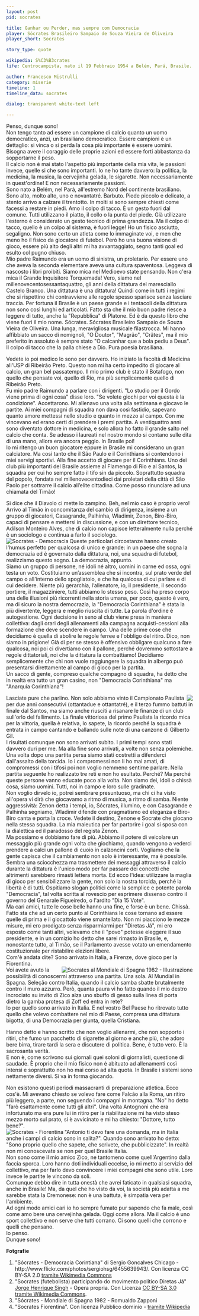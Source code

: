```yaml
---
layout: post
pid: socrates

title: Ganhar ou Perder, mas sempre com Democracia
player: Sócrates Brasileiro Sampaio de Souza Vieira de Oliveira
player_short: Socrates

story_type: quote

wikipedia: S%C3%B3crates
life: Centrocampista, nato il 19 Febbraio 1954 a Belém, Pará, Brasile. Morto il 4 Dicembre 2011 a São Paulo, Brasile

author: Francesco Mistrulli
category: miserie
timeline: 1
timeline_data: socrates

dialog: transparent white-text left

---
```

Penso, dunque sono!  
Non tengo tanto ad essere un campione di calcio quanto un uomo democratico, anzi, un brasiliano democratico.<!--more--> Essere campioni è un dettaglio: si vinca o si perda la cosa più importante è essere uomini. Bisogna avere il coraggio delle proprie azioni ed essere forti abbastanza da sopportarne il peso.   
Il calcio non è mai stato l'aspetto più importante della mia vita, le passioni invece, quelle si che sono importanti. Io ne ho tante davvero: la politica, la medicina, la musica, la cervejinha gelada, le sigarette. Non necessariamente in quest'ordine! E non necessariamente passioni.  
Sono nato a Belém, nel Pará, all'estremo Nord del continente brasiliano. Sono alto, molto alto, uno e novantatré. Barbuto. Piede piccolo e delicato, a stento arrivo a calzare il trentotto. In molti si sono sempre chiesti come facessi a restare in piedi. Amo il colpo di tacco. È un gesto fuori dal comune. Tutti utilizzano il piatto, il collo o la punta del piede. Già utilizzare l'esterno è considerato un gesto tecnico di prima grandezza. Ma il colpo di tacco, quello è un colpo al sistema, è fuori legge! Ho un fisico asciutto, segaligno. Non sono certo un atleta come lo immaginate voi, e men che meno ho il fisico da giocatore di futebol. Però ho una buona visione di gioco, essere più alto degli altri mi ha avvantaggiato, segno tanti goal ed esulto col pugno chiuso.  
Mio padre Raimundo era un uomo di sinistra, un proletario. Per essere uno che aveva la seconda elementare aveva una cultura spaventosa. Leggeva di nascosto i libri proibiti. Siamo mica nel Medioevo state pensando. Non c'era mica il Grande Inquisitore Torquemada! Vero, siamo nel millenovecentosessantaquattro, gli anni della dittatura del maresciallo Castelo Branco. Una dittatura è una dittatura! Quindi come in tutti i regimi che si rispettino chi contravviene alle regole spesso sparisce senza lasciare traccia. Per fortuna il Brasile è un paese grande e i tentacoli della dittatura non sono così lunghi ed articolati. Fatto sta che il mio buon padre riesce a leggere di tutto, anche la "Repubblica" di Platone. Ed è da questo libro che viene fuori il mio nome. Sócrates. Sócrates Brasileiro Sampaio de Souza Vieira de Oliveira. Una lunga, meravigliosa musicale filastrocca. 
Mi hanno affibbiato un sacco di nomignoli, "O Doutor", "Magrão", "Crâtes", ma il mio preferito in assoluto è sempre stato "O calcanhar que a bola pediu a Deus". Il colpo di tacco che la palla chiese a Dio. Pura poesia brasiliana.  

Vedete io poi medico lo sono per davvero. Ho iniziato la facoltà di Medicina all'USP di Ribeirão Preto. Questo non mi ha certo impedito di giocare al calcio, un gran bel passatempo. Il mio primo club è stato il Botafogo, non quello che pensate voi, quello di Rio, ma più semplicemente quello di Ribeirão Preto.  
Fu mio padre Raimundo a parlare con i dirigenti. "Lo studio per il Gordo viene prima di ogni cosa" disse loro. "Se volete giochi per voi questa è la condizione". Accettarono. Mi allenavo una volta alla settimana e giocavo le partite. Ai miei compagni di squadra non dava così fastidio, sapevano quanto amore mettessi nello studio e quanto in mezzo al campo. Con me vincevano ed erano certi di prendere i premi partita. A ventiquattro anni sono diventato dottore in medicina, e solo allora ho fatto il grande salto nel calcio che conta. Se adesso i laureati nel nostro mondo si contano sulle dita di una mano, allora era ancora peggio. In Brasile poi!  
Io mi ritengo un buon giocatore eppure in Brasile mi considerano un gran calciatore. Ma così tanto che il São Paulo e il Corinthians si contendono i miei servigi sportivi. Alla fine accetto di giocare per il Corinthians. Uno dei club più importanti del Brasile assieme al Flamengo di Rio e al Santos, la squadra per cui ho sempre fatto il tifo sin da piccolo. Soprattutto squadra del popolo, fondata nel millenovecentodieci dai proletari della città di São Paolo per sottrarre il calcio all’elite cittadina. Come posso rinunciare ad una chiamata del Timão!  
<!--<img class="responsive-img border w50 margin-1em" src="{{site.baseurl}}/assets/pics/{{page.pid}}/SocratesCorinthians.jpg" alt="Socrates - Corinthians" align="right">-->
Si dice che il Diavolo ci mette lo zampino. Beh, nel mio caso è proprio vero! Arrivo al Timão in concomitanza del cambio di dirigenza, insieme a un gruppo di giocatori, Casagrande, Palhinha, Wladimir, Zenon, Biro-Biro, capaci di pensare e mettersi in discussione, e con un direttore tecnico, Adílson Monteiro Alves, che di calcio non capisce letteralmente nulla perché è un sociologo e continua a farlo il sociologo.  
 <img class="responsive-img border w60 margin-1em" src="http://upload.wikimedia.org/wikipedia/commons/thumb/7/76/S%C3%B3crates_-_Democracia_Corintiana.jpg/640px-S%C3%B3crates_-_Democracia_Corintiana.jpg?download" alt="Socrates - Democracia" align="left">
Queste particolari circostanze hanno creato l'humus perfetto per qualcosa di unico e grande: in un paese che sogna la democrazia ed è governato dalla dittatura, noi, una squadra di futebol, realizziamo questo sogno. La democrazia, appunto.  
Siamo un gruppo di persone, né idoli né altro, uomini in carne ed ossa, ogni testa un voto.  Costituiamo un’assemblea che si incontra, sul prato verde del campo o all'interno dello spogliatoio, e che ha qualcosa di cui parlare e di cui decidere. Niente più gerarchia, l’allenatore, io, il presidente, il secondo portiere, il magazziniere, tutti abbiamo lo stesso peso. Così ha preso corpo una delle illusioni più ricorrenti nella storia umana, per poco, questo è vero, ma di sicuro la nostra democrazia, la "Democracia Corinthiana" è stata la più divertente, leggera e meglio riuscita di tutte. 
La parola d'ordine è autogestione. Ogni decisione in seno al club viene presa in maniera collettiva: dagli orari degli allenamenti alla campagna acquisti-cessioni alla formazione che deve scendere in campo. Una delle prime cose che decidiamo è quella di abolire le regole ferree e l'obbligo del ritiro. Dico, non siamo in prigione! Già di per se stesso è offensivo obbligare qualcuno a fare qualcosa, noi poi ci divertiamo con il pallone, perché dovremmo sottostare a regole dittatoriali, noi che la dittatura la combattiamo! Decidiamo semplicemente che chi non vuole raggiungere la squadra in albergo può presentarsi direttamente al campo di gioco per la partita.   
Un sacco di gente, compreso qualche compagno di squadra, ha detto che in realtà era tutto un gran casino, non "Democracia Corinthiana" ma "Anarquia Corinthiana"!  
<!--<img class="responsive-img border w60 margin-1em" src="{{site.baseurl}}/assets/pics/{{page.pid}}/socrates-punho-fechado-gazeta-press.jpg" alt="Socrates - Corinthians" align="left">-->

<img class="responsive-img border w60 margin-1em" src="http://upload.wikimedia.org/wikipedia/commons/thumb/9/9f/Socrates_%28futebolista%29_participando_do_movimento_pol%C3%ADtico_Diretas_J%C3%A1.jpg/640px-Socrates_%28futebolista%29_participando_do_movimento_pol%C3%ADtico_Diretas_J%C3%A1.jpg?download" align="right">

Lasciate pure che parlino. Non solo abbiamo vinto il Campionato Paulista per due anni consecutivi (ottantadue e ottantatré), e il terzo fummo battuti in finale dal Santos, ma siamo anche riusciti a risanare le finanze di un club sull'orlo del fallimento. La finale vittoriosa del primo Paulista la ricordo mica per la vittoria, quella è relativa, lo sapete, la ricordo perché la squadra è entrata in campo cantando e ballando sulle note di una canzone di Gilberto Gil.  
I risultati comunque non sono arrivati subito. I primi tempi sono stati davvero duri per me. Ma alla fine sono arrivati, a volte non senza polemiche. Una volta dopo una partita persa siamo stati costretti a difenderci dall'assalto della torcida. Io i compromessi non li ho mai amati, di compromessi con i tifosi poi non voglio nemmeno sentirne parlare. Nella partita seguente ho realizzato tre reti e non ho esultato. Perché? Ma perché queste persone vanno educate poco alla volta. Non siamo dei, idoli o chissà cosa, siamo uomini. Tutti, noi in campo e loro sulle gradinate.  
Non voglio dirvelo io, potrei sembrare presuntuoso, ma chi ci ha visto all'opera vi dirà che giocavamo a ritmo di musica, a ritmo di samba. Niente aggressività: Zenon detta i tempi, io, Sócrates, illumino, e con Casagrande e Palhinha segniamo, Wladimir difende con pragmatismo ed eleganza e Biro-Biro canta e porta la croce. Vedete il destino, Zenone e Socrate che giocano nella stessa squadra. La mia maieutica per far partorire i goal si sposa con la dialettica ed il paradosso del regista Zenon.  
Ma possiamo e dobbiamo fare di più. Abbiamo il potere di veicolare un messaggio più grande ogni volta che giochiamo, quando vengono a vederci prendere a calci un pallone di cuoio in calzoncini corti. Vogliamo che la gente capisca che il cambiamento non solo è interessante, ma è possibile. Sembra una sciocchezza ma trasmettere dei messaggi attraverso il calcio durante la dittatura è l'unico modo per far passare dei concetti che altrimenti sarebbero rimasti lettera morta. Ed ecco l'idea: utilizzare la maglia di gioco per sensibilizzare la gente, non solo la nostra torcida, perché la libertà è di tutti. Ospitiamo slogan politici come la semplice e potente parola "Democracia", tal volta scritta al rovescio per esprimere dissenso contro il governo del Genarale Figueiredo, o l'ardito "Dia 15 Vote".    
Ma cari amici, tutte le cose belle hanno una fine, e forse è un bene. Chissà. Fatto sta che ad un certo punto al Corinthians le cose tornano ad essere quelle di prima e il giocattolo viene smantellato. Non mi piacciono le mezze misure, mi ero prodigato senza risparmiarmi per "Diretas Já", mi ero esposto come tanti altri, volevamo che il "povo" potesse eleggere il suo presidente, e in un comizio ho detto che sarei rimasto in Brasile, e, nonostante tutto, al Timão, se il Parlamento avesse votato un emendamento costituzionale per ristabilire elezioni libere.  
Com'è andata dite? Sono arrivato in Italia, a Firenze, dove gioco per la Fiorentina.  
<img class="responsive-img w50 margin-1em" src="{{site.baseurl}}/assets/pics/illustrazioni/{{page.pid}}.jpg" alt="Socrates al Mondiale di Spagna 1982 - Illustrazione" align="right">
Voi avete avuto la possibilità di conoscermi attraverso una partita. Una sola. Al Mundial in Spagna. Seleção contro Italia, quando il calcio samba sbatte brutalmente contro il muro azzurro. Però, quanta paura vi ho fatto quando il mio destro incrociato su invito di Zico alza uno sbuffo di gesso sulla linea di porta dietro la gamba protesa di Zoff ed entra in rete?   
Io per quello sono arrivato in Italia. E nel vostro Bel Paese ho ritrovato tutto quello che volevo combattere nel mio di Paese, compresa una dittatura bigotta, di una Democrazia per giunta, quella Cristiana.  

Hanno detto e hanno scritto che non voglio allenarmi, che non sopporto i ritiri, che fumo un pacchetto di sigarette al giorno e anche più, che adoro bere birra, tirare tardi la sera e discutere di politica. Bene, è tutto vero. È la sacrosanta verità.  
E non è, come scrivono sui giornali quei soloni di giornalisti, questione di saudade. È proprio che il mio fisico non è abituato ad allenamenti così intensi e soprattutto non ho mai corso ad alta quota. In Brasile i sistemi sono nettamente diversi. Si va in forma giocando.

Non esistono questi periodi massacranti di preparazione atletica. Ecco cos'è. Mi avevano chiesto se volevo fare come Falcão alla Roma, un ritiro più leggero, a parte, non seguendo i compagni in montagna. "No" ho detto "farò esattamente come tutti gli altri". Una volta Antognoni che era infortunato ma era pure lui in ritiro per la riabilitazione mi ha visto steso mezzo morto sul prato, si è avvicinato e mi ha chiesto: "Dottore, tutto bene?".  
<img class="responsive-img border w30 margin-1em" src="http://upload.wikimedia.org/wikipedia/it/thumb/4/42/Socrates_Fiorentina.jpg/322px-Socrates_Fiorentina.jpg?download" alt="Socrates - Fiorentina" align="left">
"Antonio ti devo fare una domanda, ma in Italia anche i campi di calcio sono in salita?".
Quando sono arrivato ho detto: "Sono proprio quello che sapete, che scrivete, che pubblicizzate". In realtà non mi conoscevate se non per quel Brasile Italia.  
Non sono come il mio amico Zico, ne tantomeno come quell'Argentino dalla faccia sporca. Loro hanno doti individuali eccelse, io mi metto al servizio del collettivo, ma per farlo devo convincere i miei compagni che sono utile. Loro invece le partite le vincono da soli.  
Comunque debbo dire in tutta onestà che avrei faticato in qualsiasi squadra, anche in Brasile! Ma, da quel che ho visto da voi, la società più adatta a me sarebbe stata la Cremonese: non è una battuta, è simpatia vera per l'ambiente.  
Ad ogni modo amici cari io ho sempre fumato pur sapendo che fa male, così come amo bere una cervejinha gelada. Oggi come allora. Ma il calcio è uno sport collettivo e non serve che tutti corrano. Ci sono quelli che corrono e quelli che pensano.  
Io penso.  
Dunque sono!  

<div class="post-disclaimer">
    <b>Fotgrafie</b><br/>
    <ol>
      <li>"Sócrates - Democracia Corintiana" di Sergio Goncalves Chicago - http://www.flickr.com/photos/sergiohsg/6455639943/. Con licenza CC BY-SA 2.0 <a href="http://commons.wikimedia.org/wiki/File:S%C3%B3crates_-_Democracia_Corintiana.jpg#mediaviewer/File:S%C3%B3crates_-_Democracia_Corintiana.jpg" target="_blank">tramite Wikimedia Commons</a></li>
      <li>"Socrates (futebolista) participando do movimento político Diretas Já" <a href="//commons.wikimedia.org/w/index.php?title=User:Oscarmadison&amp;action=edit&amp;redlink=1">Jorge Henrique Singh</a> - Opera propria. Con Licenza <a href="http://creativecommons.org/licenses/by-sa/3.0" title="Creative Commons Attribution-Share Alike 3.0">CC BY-SA 3.0</a> <a href="//commons.wikimedia.org/wiki/">tramite Wikimedia Commons</a>.</li>
      <li>"Sócrates - Mondiale di Spagna 1982 - Romualdo Zapponi</li>
      <li>"Socrates Fiorentina". Con licenza Pubblico dominio - <a href="http://it.wikipedia.org/wiki/File:Socrates_Fiorentina.jpg#mediaviewer/File:Socrates_Fiorentina.jpg" target="_blank">tramite Wikipedia</a></li>
    </ol>
</div>


<script>


    var socrates=[
                    {
                        type:"birth",
                        category:"event",
                        timestamps:[new Date(1954,2-1,19)],
                        text:{
                            body:"Il 19 Febbraio 1954, nasce a Belém (Pará, Brazil) Sócrates Brasileiro Sampaio de Souza Vieira de Oliveira",
                            link:null
                        }
                    },
                    {
                        type:"birth",
                        category:"event",
                        timestamps:[new Date(2011,12-1,4)],
                        text:{
                            body:"Scompare il 4 Dicembre 2011, a São Paulo, Brazil",
                            link:null
                        }
                    },
                    {
                        type:"club",
                        category:"range",
                        timestamps:[1974,1978],
                        team:"Botafogo-SP",
                        text:{
                            body:"Inizia la sua carriera da calciatore professionista nel 1974 nelle fila del Botafogo Futebol Clube (SP). In quattro anni segna 101 goal in 269 apparizioni.",
                            link:null
                        }
                    },
                    {
                        type:"club",
                        category:"range",
                        timestamps:[1978,1984],
                        team:"Corinthians",
                        text:{
                            body:"Dal 1978 al 1984 gioca nel Corinthians, segnando 172 goal in 297 partite.",
                            link:null
                        }
                    },
                    {
                        type:"club",
                        category:"range",
                        timestamps:[1984,1985],
                        team:"Fiorentina",
                        text:{
                            body:"Nel 1984 sbarca in Italia, dove gioca per la Fiorentina. Colleziona 25 apparizioni, segnando 6 goal",
                            link:null
                        }
                    },
                    {
                        type:"club",
                        category:"range",
                        timestamps:[1986,1987],
                        team:"Flamengo",
                        text:{
                            body:"Nel 1986 torna in Brasile nel Flamengo, giocando 25 volte e segnando 6 goal",
                            link:null
                        }
                    },
                    {
                        type:"club",
                        category:"range",
                        timestamps:[1988,1989],
                        team:"Santos",
                        text:{
                            body:"Nella stagione 1988/1989 gioca nel Santos. Segna 7 goal durante 23 partite.",
                            link:null
                        }
                    },
                    {
                        type:"club",
                        category:"range",
                        timestamps:[1989,1990],
                        team:"Botafogo-SP",
                        text:{
                            body:"Nel 1989 torna nel Botafogo-SP. Al termine della stagione nel 1989 si ritira dal calcio.",
                            link:null
                        }
                    },
                    {
                        type:"club",
                        category:"range",
                        timestamps:[2004,2005],
                        team:"Garforth Town",
                        text:{
                            body:"Nel 2004, dopo dieci anni dal ritiro dal calcio, a cinquant'anni, Socrates firma un contratto di un mese come allenatore/giocatore per il Garforth Town, squadra della Northern Counties East Football League in Inghilterra. Gioca una sola volta, per 12 minuti, il 20 Novembre 2004, contro il Tadcaster Albion.",
                            link:null
                        }
                    },
                    {
                        type:"national",
                        timestamps:[1979,1986],
                        team:"Brazil",
                        apps:60,
                        goals:22
                    },
                    {
                        type:"cup",
                        category:"event",
                        timestamps:[new Date(1983,4-1,10),new Date(1983,4-1,25)],
                        team:"Sud America",
                        cup:"GIOCATORE DELL'ANNO",
                        text:{
                            body:"Nel 1983 viene eletto Giocatore Sudamericano dell'anno"
                        }
                    },
                    {
                        type:"worldcup",
                        category:"event",
                        timestamps:[new Date(1982,2-1,10),new Date(1982,2-1,25)],
                        team:"Spagna 1982",
                        text:{
                            body:"&Egrave; capitano della Seleção ai Campionati Mondiali del 1982 in Spagna."
                        }
                    },
                    {
                        type:"worldcup",
                        category:"event",
                        timestamps:[new Date(1986,9-1,10),new Date(1986,9-1,25)],
                        team:"Mexico 1986",
                        text:{
                            body:"Partecipa ai Campionati Mondiali del 1986 in Messico con la selezione Brasiliana."
                        }
                    },
                    {
                        type:"history",
                        category:"event",
                        timestamps:[new Date(1989,11-1,9)],
                        text:{
                            
                            body:"9 Novembre 1989, cade il Muro di Berlino.<br/><br/>Il muro divise in due la città di Berlino per 28 anni, dal 13 agosto del 1961 fino al 9 novembre 1989, giorno in cui il governo tedesco-orientale decretò l'apertura delle frontiere con la repubblica federale.",
                            link:"http://it.wikipedia.org/wiki/Muro_di_Berlino"
                        }
                    },
                    {
                        type:"history",
                        category:"event",
                        timestamps:[new Date(1992,12-1,26)],
                        text:{
                            
                            body:"26 Dicembre 1992, si scioglie ufficialmente l'Unione Sovietica.<br/><br/>Nell'agosto 1991 (fra il 19 e il 21), l'Unione Sovietica si dissolse dopo un fallito colpo di Stato, tentato da alcuni elementi dei vertici militari e dello Stato, che osteggiavano la direzione verso cui Gorbačëv stava guidando la nazione e il nuovo patto federativo delle repubbliche sovietiche che doveva essere siglato dopo poche settimane.",
                            link:"http://it.wikipedia.org/wiki/Muro_di_Berlino"
                        }
                    }
                ];
</script>